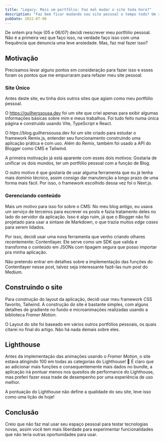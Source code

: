```yaml
---
title: "Legacy: Mais um portfólio: Faz mal mudar o site toda hora?"
description: "Faz bem ficar mudando seu site pessoal o tempo todo? Um rascunho sobre motivações e o processo de criação deste novo site."
pubDate: 2022-07-06
---
```


De ontem pra hoje (05 e 06/07) decidi reescrever meu portfólio pessoal. Não é a primeira vez que faço isso, na verdade faço isso com uma frequência que denuncia uma leve ansiedade. Mas, faz mal fazer isso?

## Motivação

Precisamos levar alguns pontos em consideração para fazer isso e esses foram os pontos que me empurraram para refazer meu site pessoal.

### Site Único

Antes deste site, eu tinha dois outros sites que agiam como meu portfólio pessoal.

O https://guilherssousa.dev foi um site que criei apenas para exibir algumas informações básicas sobre mim e meus trabalhos. Foi tudo feito numa única página e construido usando Vite, TypeScript e React.

O htps://blog.guilherssousa.dev foi um site criado para estudar o framework Remix.js, entender seu funcionamento construindo uma aplicação prática e com uso. Além do Remix, também foi usado a API do Blogger como CMS e Tailwind.

A primeira motivação já está aparente com esses dois motivos: Gostaria de unificar os dois mundos, ter um portfólio pessoal com a função de Blog.

O outro motivo é que gostaria de usar alguma ferramenta que eu já tenha mais domínio técnico, assim consigo dar manutenção a longo prazo de uma forma mais fácil. Por isso, o framework escolhido dessa vez foi o Next.js.

### Gerenciando conteúdo

Mais um motivo para isso foi sobre o CMS: No meu blog antigo, eu usava um serviço de terceiros para escrever os posts e fazia tratamento deles no lado do servidor da aplicação. Isso é algo ruim, já que o Blogger não foi projetado para usar a sintaxe de Markdown, o que trazia muitos _edge cases_ para serem lidados.

Por isso, decidi usar uma nova ferramenta que venho criando olhares recentemente: Contentlayer. Ele serve como um SDK que valida e transforma o conteúdo em JSONs com tipagem segura que posso importar pra minha aplicação.

Não pretendo entrar em detalhes sobre a implementação das funções do Contentlayer nesse post, talvez seja interessante fazê-las num post do Medium.

## Construindo o site

Para construção do layout da aplicação, decidi usar meu framework CSS favorito, Tailwind. A construção do site é bastante simples, com alguns detalhes de gradiente no fundo e microanimações realizadas usando a biblioteca _Framer Motion_.

O Layout do site foi baseado em vários outros portfólios pessoais, os quais citarei no final do artigo. Não há nada demais sobre eles.

## Lighthouse

Antes da implementação das animações usando o _Framer Motion_, o site estava atingindo 100 em todas as categorias do Lighthouse! 🎉 É claro que ao adicionar mais funções e consequentemente mais dados no bundle, a aplicação irá pontuar menos nos quesitos de performance do Lighthouse, mas preferi fazer essa trade de desempenho por uma experiência de uso melhor.

A pontuação do Lighthouse não define a qualidade do seu site, leve isso como uma lição de hoje!

## Conclusão

Creio que não faz mal usar seu espaço pessoal para testar tecnologias novas,
assim você tem mais liberdade para experimentar funcionalidades que não teria outras oportunidades para usar.
